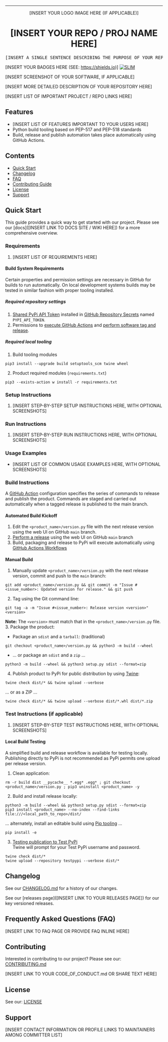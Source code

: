 <!-- Header block for project -->
<hr>

<div align="center">

[INSERT YOUR LOGO IMAGE HERE (IF APPLICABLE)]
<!-- ☝️ Replace with your logo (if applicable) via ![](https://uri-to-your-logo-image) ☝️ -->
<!-- ☝️ If you see logo rendering errors, make sure you're not using indentation, or try an HTML IMG tag -->

<h1 align="center">[INSERT YOUR REPO / PROJ NAME HERE]</h1>
<!-- ☝️ Replace with your repo name ☝️ -->

</div>

<pre align="center">[INSERT A SINGLE SENTENCE DESCRIBING THE PURPOSE OF YOUR REPO / PROJ]</pre>
<!-- ☝️ Replace with a single sentence describing the purpose of your repo / proj ☝️ -->

<!-- Header block for project -->

[INSERT YOUR BADGES HERE (SEE: https://shields.io)] [![SLIM](https://img.shields.io/badge/Best%20Practices%20from-SLIM-blue)](https://nasa-ammos.github.io/slim/)
<!-- ☝️ Add badges via: https://shields.io e.g. ![](https://img.shields.io/github/your_chosen_action/your_org/your_repo) ☝️ -->

[INSERT SCREENSHOT OF YOUR SOFTWARE, IF APPLICABLE]
<!-- ☝️ Screenshot of your software (if applicable) via ![](https://uri-to-your-screenshot) ☝️ -->

[INSERT MORE DETAILED DESCRIPTION OF YOUR REPOSITORY HERE]
<!-- ☝️ Replace with a more detailed description of your repository, including why it was made and whom its intended for.  ☝️ -->

[INSERT LIST OF IMPORTANT PROJECT / REPO LINKS HERE]
<!-- example links>
[Website](INSERT WEBSITE LINK HERE) | [Docs/Wiki](INSERT DOCS/WIKI SITE LINK HERE) | [Discussion Board](INSERT DISCUSSION BOARD LINK HERE) | [Issue Tracker](INSERT ISSUE TRACKER LINK HERE)
-->

## Features

* [INSERT LIST OF FEATURES IMPORTANT TO YOUR USERS HERE]
* Python build tooling based on PEP-517 and PEP-518 standards
* Build, release and publish automation takes place automatically using GitHub Actions. 
  
<!-- ☝️ Replace with a bullet-point list of your features ☝️ -->

## Contents

* [Quick Start](#quick-start)
* [Changelog](#changelog)
* [FAQ](#frequently-asked-questions-faq)
* [Contributing Guide](#contributing)
* [License](#license)
* [Support](#support)

## Quick Start

This guide provides a quick way to get started with our project. Please see our [docs]([INSERT LINK TO DOCS SITE / WIKI HERE]) for a more comprehensive overview.

### Requirements

1. [INSERT LIST OF REQUIREMENTS HERE]
  
<!-- ☝️ Replace with a numbered list of your requirements, including hardware if applicable ☝️ -->

#### Build System Requirements
Certain properties and permission settings are necessary in GitHub for builds to run automatically. On local development systems builds may be tested in similar fashion with proper tooling installed.

##### Required repository settings
1. [Shared PyPi API Token](https://test.pypi.org/help#apitoken) installed in [GitHub Repository Secrets](https://docs.github.com/en/actions/security-guides/encrypted-secrets#creating-encrypted-secrets-for-a-repository) named `PYPI_API_TOKEN`.
2. Permissions to [execute GitHub Actions](https://docs.github.com/en/repositories/managing-your-repositorys-settings-and-features/enabling-features-for-your-repository/managing-github-actions-settings-for-a-repository#managing-github-actions-permissions-for-your-repository) and [perform software tag and release](https://docs.github.com/en/account-and-profile/setting-up-and-managing-your-personal-account-on-github/managing-personal-account-settings/permission-levels-for-a-personal-account-repository#collaborator-access-for-a-repository-owned-by-a-personal-account).
<!-- ☝️ If necessary, update with a numbered list of your build requirements, including hardware if applicable ☝ -->

##### Required local tooling
1. Build tooling modules
```
pip3 install --upgrade build setuptools_scm twine wheel
```
2. Product required modules (`requirements.txt`)
``` 
pip3 --exists-action w install -r requirements.txt
```  
<!-- ☝️ If necessary, update with a numbered list of your build requirements, including hardware if applicable ☝ -->

### Setup Instructions

1. [INSERT STEP-BY-STEP SETUP INSTRUCTIONS HERE, WITH OPTIONAL SCREENSHOTS]
   
<!-- ☝️ Replace with a numbered list of how to set up your software prior to running ☝️ -->

### Run Instructions

1. [INSERT STEP-BY-STEP RUN INSTRUCTIONS HERE, WITH OPTIONAL SCREENSHOTS]

<!-- ☝️ Replace with a numbered list of your run instructions, including expected results ☝️ -->

### Usage Examples

* [INSERT LIST OF COMMON USAGE EXAMPLES HERE, WITH OPTIONAL SCREENSHOTS]

<!-- ☝️ Replace with a list of your usage examples, including screenshots if possible, and link to external documentation for details ☝️ -->

### Build Instructions
A [GitHub Action](.github/workflows/python-publish.yml) configuration specifies the series of commands to release and publish the product. Commands are staged and carried out automatically when a tagged release is published to the main branch.

#### Automated Build Kickoff
1. Edit the `<product_name>/version.py` file with the next release version using the web UI on GitHub `main` branch.
2. [Perform a release](releases/new) using the web UI on GitHub `main` branch
3. Build, packaging and release to PyPi will execute automatically using [GitHub Actions Workflows](actions)

<!-- ☝️ If necessary, update with a numbered list of your build instructions, including expected results / outputs with optional screenshots ☝️ -->

#### Manual Build
1. Manually update `<product_name>/version.py` with the next release version, commit and push to the `main` branch:
``` 
git add <product_name>/version.py && git commit -m "Issue #<issue_number>: Updated version for release." && git push
```
2. Tag using the Git command line: 
``` 
git tag -a -m "Issue #<issue_number>: Release version <version>" <version>
```
**Note:** The `<version>` must match that in the `<product_name>/version.py` file.
3. Package the product:
- Package an `sdist` and a `tarball`: (traditional)
``` 
git checkout <product_name>/version.py && python3 -m build --wheel
```
- ... or package an `sdist` and a `zip` ...
``` 
python3 -m build --wheel && python3 setup.py sdist --format=zip
```
4. Publish product to PyPi for public distribution by using [Twine](https://twine.readthedocs.io/en/latest/):
``` 
twine check dist/* && twine upload --verbose
```
... or as a ZIP ...
``` 
twine check dist/* && twine upload --verbose dist/*.whl dist/*.zip
```

<!-- ☝️ If necessary, update with a numbered list of your build instructions, including expected results / outputs with optional screenshots ☝️ -->

### Test Instructions (if applicable)
1. [INSERT STEP-BY-STEP TEST INSTRUCTIONS HERE, WITH OPTIONAL SCREENSHOTS]

<!-- ☝️ Replace with a numbered list of your test instructions, including expected results / outputs with optional screenshots ☝️ -->

#### Local Build Testing
A simplified build and release workflow is available for testing locally. Publishing directly to PyPi is not recommended as PyPi permits one upload per release version.  

1. Clean application:
``` 
rm -r build dist __pycache__ *.egg* .egg* ; git checkout <product_name>/version.py ; pip3 uninstall <product_name> -y
```
2. Build and install release locally:
``` 
python3 -m build --wheel && python3 setup.py sdist --format=zip
pip3 install <product_name> --no-index --find-links file:///<local_path_to_repo>/dist/
```  
... alternately, install an editable build using [Pip tooling](https://pypi.org/project/pip/) ...
``` 
pip install -e
```
3. [Testing publication to Test PyPi](https://packaging.python.org/en/latest/guides/using-testpypi/)  
Twine will prompt for your Test PyPi username and password.
```
twine check dist/*
twine upload --repository testpypi --verbose dist/*
```
<!-- ☝️ If necessary, update with numbered list of your test instructions, including expected results / outputs with optional screenshots ☝️ -->

## Changelog

See our [CHANGELOG.md](CHANGELOG.md) for a history of our changes.

See our [releases page]([INSERT LINK TO YOUR RELEASES PAGE]) for our key versioned releases.

<!-- ☝️ Replace with links to your changelog and releases page ☝️ -->

## Frequently Asked Questions (FAQ)

[INSERT LINK TO FAQ PAGE OR PROVIDE FAQ INLINE HERE]
<!-- example link to FAQ PAGE>
Questions about our project? Please see our: [FAQ]([INSERT LINK TO FAQ / DISCUSSION BOARD])
-->

<!-- example FAQ inline format>
1. Question 1
   - Answer to question 1
2. Question 2
   - Answer to question 2
-->

<!-- example FAQ inline with no questions yet>
No questions yet. Propose a question to be added here by reaching out to our contributors! See support section below.
-->

<!-- ☝️ Replace with a list of frequently asked questions from your project, or post a link to your FAQ on a discussion board ☝️ -->

## Contributing

Interested in contributing to our project? Please see our: [CONTRIBUTING.md](CONTRIBUTING.md)

<!-- example inline contributing guide>
1. Create an GitHub issue ticket describing what changes you need (e.g. issue-1)
2. [Fork](INSERT LINK TO YOUR REPO FORK PAGE HERE, e.g. https://github.com/my_org/my_repo/fork) this repo
3. Make your modifications in your own fork
4. Make a pull-request in this repo with the code in your fork and tag the repo owner / largest contributor as a reviewer

**Working on your first pull request?** See guide: [How to Contribute to an Open Source Project on GitHub](https://kcd.im/pull-request)
-->

[INSERT LINK TO YOUR CODE_OF_CONDUCT.md OR SHARE TEXT HERE]
<!-- example link to CODE_OF_CONDUCT.md>
For guidance on how to interact with our team, please see our code of conduct located at: [CODE_OF_CONDUCT.md](CODE_OF_CONDUCT.md)
-->

<!-- ☝️ Replace with a text describing how people may contribute to your project, or link to your contribution guide directly ☝️ -->

## License

See our: [LICENSE](LICENSE)
<!-- ☝️ Replace with the text of your copyright and license, or directly link to your license file ☝️ -->

## Support

[INSERT CONTACT INFORMATION OR PROFILE LINKS TO MAINTAINERS AMONG COMMITTER LIST]

<!-- example list of contacts>
Key points of contact are: [@github-user-1](link to github profile) [@github-user-2](link to github profile)
-->

<!-- ☝️ Replace with the key individuals who should be contacted for questions ☝️ -->

